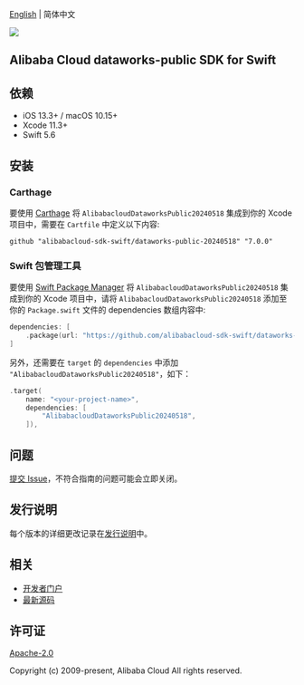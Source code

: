 [English](README.md) | 简体中文

![](https://aliyunsdk-pages.alicdn.com/icons/AlibabaCloud.svg)

## Alibaba Cloud dataworks-public SDK for Swift

## 依赖

- iOS 13.3+ / macOS 10.15+
- Xcode 11.3+
- Swift 5.6

## 安装

### Carthage

要使用 [Carthage](https://github.com/Carthage/Carthage) 将 `AlibabacloudDataworksPublic20240518` 集成到你的 Xcode 项目中，需要在 `Cartfile` 中定义以下内容:

```ogdl
github "alibabacloud-sdk-swift/dataworks-public-20240518" "7.0.0"
```

### Swift 包管理工具

要使用 [Swift Package Manager](https://swift.org/package-manager/) 将 `AlibabacloudDataworksPublic20240518` 集成到你的 Xcode 项目中，请将 `AlibabacloudDataworksPublic20240518` 添加至你的 `Package.swift` 文件的 dependencies 数组内容中:

```swift
dependencies: [
    .package(url: "https://github.com/alibabacloud-sdk-swift/dataworks-public-20240518.git", from: "7.0.0")
]
```

另外，还需要在 `target` 的 `dependencies` 中添加 `"AlibabacloudDataworksPublic20240518"`，如下：

```swift
.target(
    name: "<your-project-name>",
    dependencies: [
        "AlibabacloudDataworksPublic20240518",
    ]),
```

## 问题

[提交 Issue](https://github.com/alibabacloud-sdk-swift/dataworks-public-20240518/issues/new)，不符合指南的问题可能会立即关闭。

## 发行说明

每个版本的详细更改记录在[发行说明](./ChangeLog.txt)中。

## 相关

* [开发者门户](https://next.api.aliyun.com/home)
* [最新源码](https://github.com/alibabacloud-sdk-swift/dataworks-public-20240518)

## 许可证

[Apache-2.0](http://www.apache.org/licenses/LICENSE-2.0)

Copyright (c) 2009-present, Alibaba Cloud All rights reserved.
